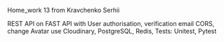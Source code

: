 Home_work 13 from Kravchenko Serhii

REST API on FAST API with User authorisation, verification email
CORS, change Avatar use Cloudinary, PostgreSQL, Redis, Tests: Unitest, Pytest